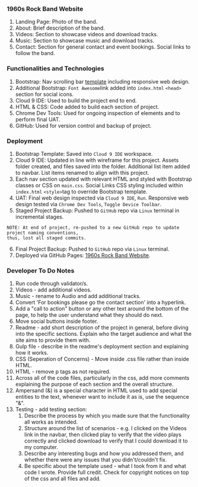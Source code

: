### 1960s Rock Band Website
1. Landing Page: Photo of the band.
2. About: Brief description of the band.
3. Videos: Section to showcase videos and download tracks.
4. Music: Section to showcase music and download tracks.
5. Contact: Section for general contact and event bookings. Social links to follow the band.

### Functionalities and Technologies
1. Bootstrap: Nav scrolling bar [template](https://github.com/BlackrockDigital/startbootstrap-scrolling-nav) including responsive web design.
2. Additional Bootstrap: `Font Awesome`link added into `index.html` `<head>` section for social icons.
3. Cloud 9 IDE: Used to build the project end to end.
4. HTML & CSS: Code added to build each section of project.
5. Chrome Dev Tools: Used for ongoing inspection of elements and to perform final UAT.
6. GitHub: Used for version control and backup of project.

### Deployment
1. Bootstrap Template: Saved into `Cloud 9 IDE` workspace.
2. Cloud 9 IDE: Updated in line with wireframe for this project. Assets folder created, and files saved into the folder. Additional list item added to navbar. List items renamed to align with this project.
3. Each nav section updated with relevant HTML and styled with Bootstrap classes or CSS on `main.css`. Social Links CSS styling included within `index.html` `<style>`tag to override Bootstrap template.
4. UAT: Final web design inspected via `Cloud 9 IDE`, `Run`. Responsive web design tested via `Chrome Dev Tools`, `Toggle Device Toolbar`.
5. Staged Project Backup: Pushed to `GitHub` repo via `Linux` terminal in incremental stages.
```
NOTE: At end of project, re-pushed to a new GitHub repo to update project naming conventions,
thus, lost all staged commits.
```
6. Final Project Backup: Pushed to `GitHub` repo via `Linux` terminal.
7. Deployed via GitHub Pages: [1960s Rock Band Website](https://githhayden.github.io/The-Beach-Boys/).

### Developer To Do Notes
1. Run code through validator/s.
2. Videos - add additional videos.
2. Music - rename to Audio and add additional tracks.
3. Convert 'For bookings please go the contact section' into a hyperlink.
4. Add a "call to action" button or any other text around the bottom of the page, to help the user understand what they should do next.
5. Move social buttons inside footer.
6. Readme - add short description of the project in general, before diving into the specific sections. Explain who the target audience and what the site aims to provide them with.
7. Gulp file - describe in the readme's deployment section and explaining how it works.
8. CSS (Seperation of Concerns) - Move inside .css file rather than inside HTML.
9. HTML - remove p tags as not required.
10. Across all of the code files, particularly in the css, add more comments explaining the purpose of each section and the overall structure.
11. Ampersand (&) is a special character in HTML used to add special entities to the text, whenever want to include it as is, use the sequence "&amp;".
12. Testing - add testing section:
    1. Describe the process by which you made sure that the functionality all works as intended. 
    2. Structure around the list of scenarios - e.g. I clicked on the Videos link in the navbar, then clicked play to verify that the video plays correctly and clicked download to verify that I could download it to my computer.
    3. Describe any interesting bugs and how you addressed them, and whether there were any issues that you didn't/couldn't fix.
    4. Be specific about the template used - what I took from it and what code I wrote. Provide full credit. Check for copyright notices on top of the css and all files and add.
